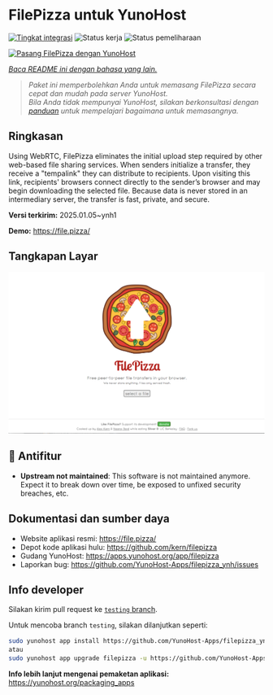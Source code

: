 <!--
N.B.: README ini dibuat secara otomatis oleh <https://github.com/YunoHost/apps/tree/master/tools/readme_generator>
Ini TIDAK boleh diedit dengan tangan.
-->

# FilePizza untuk YunoHost

[![Tingkat integrasi](https://apps.yunohost.org/badge/integration/filepizza)](https://ci-apps.yunohost.org/ci/apps/filepizza/)
![Status kerja](https://apps.yunohost.org/badge/state/filepizza)
![Status pemeliharaan](https://apps.yunohost.org/badge/maintained/filepizza)

[![Pasang FilePizza dengan YunoHost](https://install-app.yunohost.org/install-with-yunohost.svg)](https://install-app.yunohost.org/?app=filepizza)

*[Baca README ini dengan bahasa yang lain.](./ALL_README.md)*

> *Paket ini memperbolehkan Anda untuk memasang FilePizza secara cepat dan mudah pada server YunoHost.*  
> *Bila Anda tidak mempunyai YunoHost, silakan berkonsultasi dengan [panduan](https://yunohost.org/install) untuk mempelajari bagaimana untuk memasangnya.*

## Ringkasan

Using WebRTC, FilePizza eliminates the initial upload step required by other web-based file sharing services. When senders initialize a transfer, they receive a "tempalink" they can distribute to recipients. Upon visiting this link, recipients' browsers connect directly to the sender’s browser and may begin downloading the selected file. Because data is never stored in an intermediary server, the transfer is fast, private, and secure.

**Versi terkirim:** 2025.01.05~ynh1

**Demo:** <https://file.pizza/>

## Tangkapan Layar

![Tangkapan Layar pada FilePizza](./doc/screenshots/screenshot.png)

## :red_circle: Antifitur

- **Upstream not maintained**: This software is not maintained anymore. Expect it to break down over time, be exposed to unfixed security breaches, etc.

## Dokumentasi dan sumber daya

- Website aplikasi resmi: <https://file.pizza/>
- Depot kode aplikasi hulu: <https://github.com/kern/filepizza>
- Gudang YunoHost: <https://apps.yunohost.org/app/filepizza>
- Laporkan bug: <https://github.com/YunoHost-Apps/filepizza_ynh/issues>

## Info developer

Silakan kirim pull request ke [`testing` branch](https://github.com/YunoHost-Apps/filepizza_ynh/tree/testing).

Untuk mencoba branch `testing`, silakan dilanjutkan seperti:

```bash
sudo yunohost app install https://github.com/YunoHost-Apps/filepizza_ynh/tree/testing --debug
atau
sudo yunohost app upgrade filepizza -u https://github.com/YunoHost-Apps/filepizza_ynh/tree/testing --debug
```

**Info lebih lanjut mengenai pemaketan aplikasi:** <https://yunohost.org/packaging_apps>
